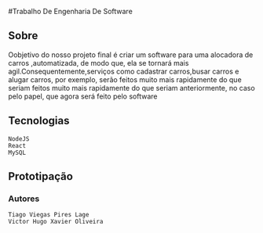 #Trabalho De Engenharia De Software

## Sobre

Oobjetivo do nosso projeto final é criar um software para uma alocadora de carros ,automatizada, de modo que, ela se tornará mais agil.Consequentemente,serviços como cadastrar carros,busar carros e alugar carros, por exemplo, serão feitos muito mais rapidamente do que seriam feitos muito mais rapidamente do que seriam anteriormente, no caso pelo papel, que agora será feito pelo software

 ## Tecnologias
```
NodeJS
React
MySQL
```

## Prototipação

### Autores
```
Tiago Viegas Pires Lage
Victor Hugo Xavier Oliveira
```
